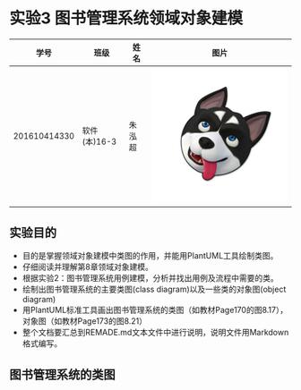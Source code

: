 实验3 图书管理系统领域对象建模
=========================
| 学号         | 班级         | 姓名 | 图片 |
|--------------|--------------|------|------|
| 201610414330 | 软件(本)16-3 | 朱泓超 |![image](https://github.com/z915287285/is_analysis/blob/master/test1/zz.jpg)    |
## 实验目的
+ 目的是掌握领域对象建模中类图的作用，并能用PlantUML工具绘制类图。
+ 仔细阅读并理解第8章领域对象建模。
+ 根据实验2：图书管理系统用例建模，分析并找出用例及流程中需要的类。
+ 绘制出图书管理系统的主要类图(class diagram)以及一些类的对象图(object diagram)
+ 用PlantUML标准工具画出图书管理系统的类图（如教材Page170的图8.17），对象图（如教材Page173的图8.21）
+ 整个文档要汇总到REMADE.md文本文件中进行说明，说明文件用Markdown格式编写。
##  图书管理系统的类图
